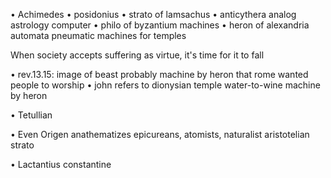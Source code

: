 
• Achimedes
• posidonius
• strato of lamsachus
• anticythera analog astrology computer
• philo of byzantium machines
• heron of alexandria automata pneumatic machines for temples

When society accepts suffering as virtue, it's time for it to fall


• rev.13.15: image of beast probably machine by heron that rome wanted people to worship
• john refers to dionysian temple water-to-wine machine by heron

• Tetullian

• Even Origen anathematizes epicureans, atomists, naturalist aristotelian strato

• Lactantius constantine